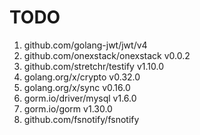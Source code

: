 # TODO

1. github.com/golang-jwt/jwt/v4
4. github.com/onexstack/onexstack v0.0.2
7. github.com/stretchr/testify v1.10.0
9. golang.org/x/crypto v0.32.0
10. golang.org/x/sync v0.16.0
11. gorm.io/driver/mysql v1.6.0
12. gorm.io/gorm v1.30.0
13. github.com/fsnotify/fsnotify

